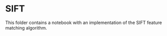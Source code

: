 # SIFT

This folder contains a notebook with an implementation of the SIFT feature matching algorithm.